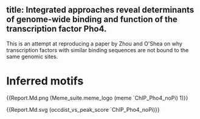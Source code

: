 title: Integrated approaches reveal determinants of genome-wide binding and function of the transcription factor Pho4.
----

This is an attempt at reproducing a paper by Zhou and O'Shea on why
transcription factors with similar binding sequences are not bound
to the same genomic sites.

# Inferred motifs
{{Report.Md.png (Meme_suite.meme_logo (meme `ChIP_Pho4_noPi) 1)}}

{{Report.Md.svg (occdist_vs_peak_score `ChIP_Pho4_noPi)}}
